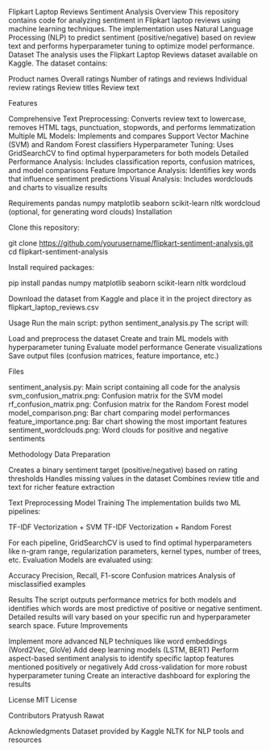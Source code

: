 Flipkart Laptop Reviews Sentiment Analysis
Overview
This repository contains code for analyzing sentiment in Flipkart laptop reviews using machine learning techniques. The implementation uses Natural Language Processing (NLP) to predict sentiment (positive/negative) based on review text and performs hyperparameter tuning to optimize model performance.
Dataset
The analysis uses the Flipkart Laptop Reviews dataset available on Kaggle. The dataset contains:

Product names
Overall ratings
Number of ratings and reviews
Individual review ratings
Review titles
Review text

Features

Comprehensive Text Preprocessing: Converts review text to lowercase, removes HTML tags, punctuation, stopwords, and performs lemmatization
Multiple ML Models: Implements and compares Support Vector Machine (SVM) and Random Forest classifiers
Hyperparameter Tuning: Uses GridSearchCV to find optimal hyperparameters for both models
Detailed Performance Analysis: Includes classification reports, confusion matrices, and model comparisons
Feature Importance Analysis: Identifies key words that influence sentiment predictions
Visual Analysis: Includes wordclouds and charts to visualize results

Requirements
pandas
numpy
matplotlib
seaborn
scikit-learn
nltk
wordcloud (optional, for generating word clouds)
Installation

Clone this repository:

git clone https://github.com/yourusername/flipkart-sentiment-analysis.git
cd flipkart-sentiment-analysis

Install required packages:

pip install pandas numpy matplotlib seaborn scikit-learn nltk wordcloud

Download the dataset from Kaggle and place it in the project directory as flipkart_laptop_reviews.csv

Usage
Run the main script:
python sentiment_analysis.py
The script will:

Load and preprocess the dataset
Create and train ML models with hyperparameter tuning
Evaluate model performance
Generate visualizations
Save output files (confusion matrices, feature importance, etc.)

Files

sentiment_analysis.py: Main script containing all code for the analysis
svm_confusion_matrix.png: Confusion matrix for the SVM model
rf_confusion_matrix.png: Confusion matrix for the Random Forest model
model_comparison.png: Bar chart comparing model performances
feature_importance.png: Bar chart showing the most important features
sentiment_wordclouds.png: Word clouds for positive and negative sentiments

Methodology
Data Preparation

Creates a binary sentiment target (positive/negative) based on rating thresholds
Handles missing values in the dataset
Combines review title and text for richer feature extraction

Text Preprocessing
Model Training
The implementation builds two ML pipelines:

TF-IDF Vectorization + SVM
TF-IDF Vectorization + Random Forest

For each pipeline, GridSearchCV is used to find optimal hyperparameters like n-gram range, regularization parameters, kernel types, number of trees, etc.
Evaluation
Models are evaluated using:

Accuracy
Precision, Recall, F1-score
Confusion matrices
Analysis of misclassified examples

Results
The script outputs performance metrics for both models and identifies which words are most predictive of positive or negative sentiment. Detailed results will vary based on your specific run and hyperparameter search space.
Future Improvements

Implement more advanced NLP techniques like word embeddings (Word2Vec, GloVe)
Add deep learning models (LSTM, BERT)
Perform aspect-based sentiment analysis to identify specific laptop features mentioned positively or negatively
Add cross-validation for more robust hyperparameter tuning
Create an interactive dashboard for exploring the results

License
MIT License

Contributors
Pratyush Rawat

Acknowledgments
Dataset provided by Kaggle
NLTK for NLP tools and resources
